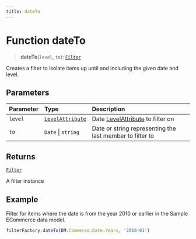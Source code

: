 ```yaml
---
title: dateTo
---
```


# Function dateTo

> **dateTo**(`level`, `to`): [`Filter`](../../../interfaces/interface.Filter.md)

Creates a filter to isolate items up until and including the given date and level.

## Parameters

| Parameter | Type | Description |
| :------ | :------ | :------ |
| `level` | [`LevelAttribute`](../../../interfaces/interface.LevelAttribute.md) | Date [LevelAttribute](../../../interfaces/interface.LevelAttribute.md) to filter on |
| `to` | `Date` \| `string` | Date or string representing the last member to filter to |

## Returns

[`Filter`](../../../interfaces/interface.Filter.md)

A filter instance

## Example

Filter for items where the date is from the year 2010 or earlier in the Sample ECommerce data model.
```ts
filterFactory.dateTo(DM.Commerce.Date.Years, '2010-01')
```
